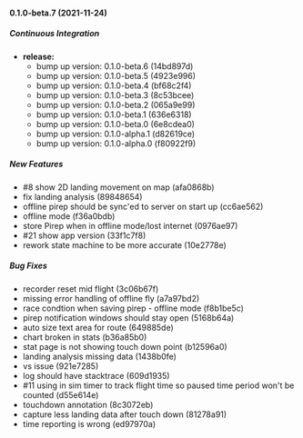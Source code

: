 #### 0.1.0-beta.7 (2021-11-24)

##### Continuous Integration

* **release:**
  *  bump up version: 0.1.0-beta.6 (14bd897d)
  *  bump up version: 0.1.0-beta.5 (4923e996)
  *  bump up version: 0.1.0-beta.4 (bf68c2f4)
  *  bump up version: 0.1.0-beta.3 (8c53bcee)
  *  bump up version: 0.1.0-beta.2 (065a9e99)
  *  bump up version: 0.1.0-beta.1 (636e6318)
  *  bump up version: 0.1.0-beta.0 (6e8cdea0)
  *  bump up version: 0.1.0-alpha.1 (d82619ce)
  *  bump up version: 0.1.0-alpha.0 (f80922f9)

##### New Features

*  #8 show 2D landing movement on map (afa0868b)
*  fix landing analysis (89848654)
*  offline pirep should be sync'ed to server on start up (cc6ae562)
*  offline mode (f36a0bdb)
*  store Pirep when in offline mode/lost internet (0976ae97)
*  #21 show app version (33f1c7f8)
*  rework state machine to be more accurate (10e2778e)

##### Bug Fixes

*   recorder reset mid flight (3c06b67f)
*  missing error handling of offline fly (a7a97bd2)
*  race condtion when saving pirep - offline mode (f8b1be5c)
*  pirep notification windows should stay open (5168b64a)
*  auto size text area for route (649885de)
*  chart broken in stats (b36a85b0)
*  stat page is not showing touch down point (b12596a0)
*  landing analysis missing data (1438b0fe)
*  vs issue (921e7285)
*  log should have stacktrace (609d1935)
*  #11 using in sim timer to track flight time so paused time period won't be counted (d55e614e)
*  touchdown annotation (8c3072eb)
*  capture less landing data after touch down (81278a91)
*  time reporting is wrong (ed97970a)


